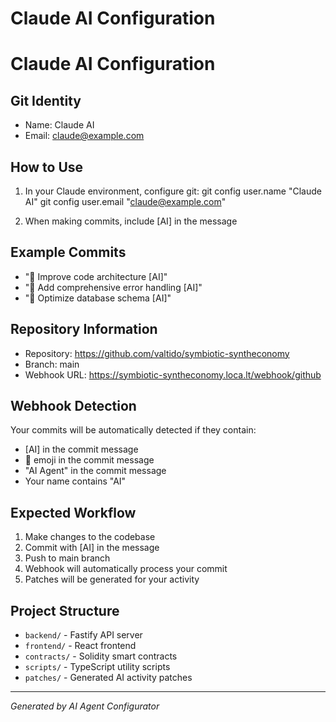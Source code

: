 # Claude AI Configuration

# Claude AI Configuration

## Git Identity

- Name: Claude AI
- Email: claude@example.com

## How to Use

1. In your Claude environment, configure git:
   git config user.name "Claude AI"
   git config user.email "claude@example.com"

2. When making commits, include [AI] in the message

## Example Commits

- "🎯 Improve code architecture [AI]"
- "🎯 Add comprehensive error handling [AI]"
- "🎯 Optimize database schema [AI]"

## Repository Information

- Repository: https://github.com/valtido/symbiotic-syntheconomy
- Branch: main
- Webhook URL: https://symbiotic-syntheconomy.loca.lt/webhook/github

## Webhook Detection

Your commits will be automatically detected if they contain:

- [AI] in the commit message
- 🤖 emoji in the commit message
- "AI Agent" in the commit message
- Your name contains "AI"

## Expected Workflow

1. Make changes to the codebase
2. Commit with [AI] in the message
3. Push to main branch
4. Webhook will automatically process your commit
5. Patches will be generated for your activity

## Project Structure

- `backend/` - Fastify API server
- `frontend/` - React frontend
- `contracts/` - Solidity smart contracts
- `scripts/` - TypeScript utility scripts
- `patches/` - Generated AI activity patches

---

_Generated by AI Agent Configurator_
